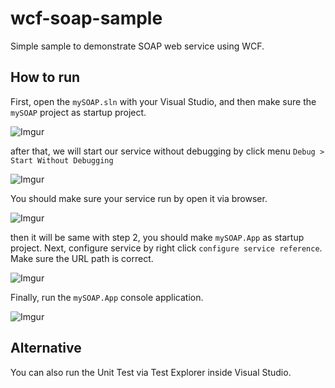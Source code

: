 # wcf-soap-sample
Simple sample to demonstrate SOAP web service using WCF.

## How to run
First, open the `mySOAP.sln` with your Visual Studio, and then make sure the `mySOAP` project as startup project. 

![Imgur](http://i.imgur.com/19kE4rb.jpg)

after that, we will start our service without debugging by click menu `Debug > Start Without Debugging`

![Imgur](http://i.imgur.com/EPALw5Y.jpg)

You should make sure your service run by open it via browser.

![Imgur](http://i.imgur.com/UTbkoWA.jpg)

then it will be same with step 2, you should make `mySOAP.App` as startup project. 
Next, configure service by right click `configure service reference`. Make sure the URL path is correct.

![Imgur](http://i.imgur.com/DlmKPGb.jpg)

Finally, run the `mySOAP.App` console application.

![Imgur](http://i.imgur.com/VC9NgFQ.jpg)

## Alternative
You can also run the Unit Test via Test Explorer inside Visual Studio.
